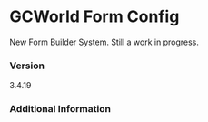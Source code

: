 # GCWorld Form Config

New Form Builder System.  Still a work in progress.




### Version
3.4.19

### Additional Information
